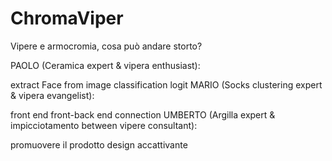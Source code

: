 # ChromaViper
Vipere e armocromia, cosa può andare storto?

PAOLO (Ceramica expert & vipera enthusiast):

extract Face from image
classification logit
MARIO (Socks clustering expert & vipera evangelist):

front end
front-back end connection
UMBERTO (Argilla expert & impicciotamento between vipere consultant):

promuovere il prodotto
design accattivante
